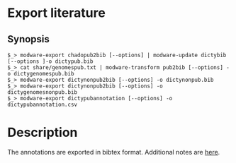 # Export literature

## Synopsis

```shell
$_> modware-export chadopub2bib [--options] | modware-update dictybib [--options ]-o dictypub.bib
$_> cat share/genomespub.txt | modware-transform pub2bib [--options] -o dictygenomespub.bib
$_> modware-export dictynonpub2bib [--options] -o dictynonpub.bib
$_> modware-export dictynonpub2bib [--options] -o dictygenomesnonpub.bib
$_> modware-export dictypubannotation [--options] -o dictypubannotation.csv
```

# Description
The annotations are exported in bibtex format. Additional notes are
[here](Literature-annotations-notes.md).


